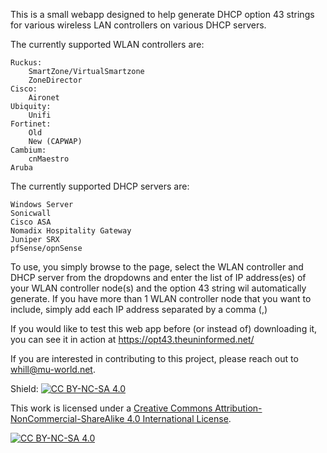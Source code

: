 This is a small webapp designed to help generate DHCP option 43 strings for various wireless LAN controllers on various DHCP servers. 

The currently supported WLAN controllers are:
    
    Ruckus:
        SmartZone/VirtualSmartzone
        ZoneDirector
    Cisco:
        Aironet
    Ubiquity:
        Unifi
    Fortinet:
        Old
        New (CAPWAP)
    Cambium:
        cnMaestro
    Aruba

The currently supported DHCP servers are:

    Windows Server
    Sonicwall
    Cisco ASA
    Nomadix Hospitality Gateway
    Juniper SRX
    pfSense/opnSense

To use, you simply browse to the page, select the WLAN controller and DHCP server from the dropdowns and enter the list of IP address(es) of your WLAN controller node(s) and the option 43 string wil automatically generate. If you have more than 1 WLAN controller node that you want to include, simply add each IP address separated by a comma (,)

If you would like to test this web app before (or instead of) downloading it, you can see it in action at https://opt43.theuninformed.net/

If you are interested in contributing to this project, please reach out to whill@mu-world.net.

Shield: [![CC BY-NC-SA 4.0][cc-by-nc-sa-shield]][cc-by-nc-sa]

This work is licensed under a
[Creative Commons Attribution-NonCommercial-ShareAlike 4.0 International License][cc-by-nc-sa].

[![CC BY-NC-SA 4.0][cc-by-nc-sa-image]][cc-by-nc-sa]

[cc-by-nc-sa]: http://creativecommons.org/licenses/by-nc-sa/4.0/
[cc-by-nc-sa-image]: https://licensebuttons.net/l/by-nc-sa/4.0/88x31.png
[cc-by-nc-sa-shield]: https://img.shields.io/badge/License-CC%20BY--NC--SA%204.0-lightgrey.svg
